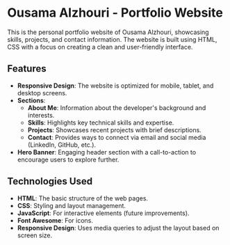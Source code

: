 # Ousama Alzhouri - Portfolio Website

This is the personal portfolio website of Ousama Alzhouri, showcasing skills, projects, and contact information. The website is built using HTML, CSS with a focus on creating a clean and user-friendly interface.

## Features

- **Responsive Design**: The website is optimized for mobile, tablet, and desktop screens.
- **Sections**: 
  - **About Me**: Information about the developer's background and interests.
  - **Skills**: Highlights key technical skills and expertise.
  - **Projects**: Showcases recent projects with brief descriptions.
  - **Contact**: Provides ways to connect via email and social media (LinkedIn, GitHub, etc.).
- **Hero Banner**: Engaging header section with a call-to-action to encourage users to explore further.

## Technologies Used

- **HTML**: The basic structure of the web pages.
- **CSS**: Styling and layout management.
- **JavaScript**: For interactive elements (future improvements).
- **Font Awesome**: For icons.
- **Responsive Design**: Uses media queries to adjust the layout based on screen size.

